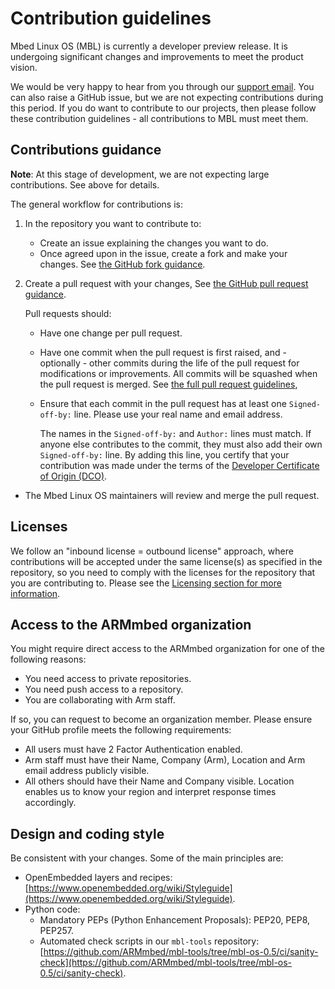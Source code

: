 # Contribution guidelines

Mbed Linux OS (MBL) is currently a developer preview release. It is undergoing significant changes and improvements to meet the product vision.

We would be very happy to hear from you through our [support email](mailto:support@mbed.com). You can also raise a GitHub issue, but we are not expecting contributions during this period. If you do want to contribute to our projects, then please follow these contribution guidelines - all contributions to MBL must meet them.

## Contributions guidance

<span class="notes">**Note**: At this stage of development, we are not expecting large contributions. See above for details.</span>

The general workflow for contributions is:

1. In the repository you want to contribute to:
    * Create an issue explaining the changes you want to do.
    * Once agreed upon in the issue, create a fork and make your changes. See [the GitHub fork guidance](https://help.github.com/articles/working-with-forks/).
1. Create a pull request with your changes, See [the GitHub pull request guidance](https://help.github.com/articles/creating-a-pull-request-from-a-fork/).

    Pull requests should:

    * Have one change per pull request.
    * Have one commit when the pull request is first raised, and - optionally - other commits during the life of the pull request for modifications or improvements. All commits will be squashed when the pull request is merged. See [the full pull request guidelines](https://github.com/ARMmbed/meta-mbl/tree/mbl-os-0.5/docs/pr-guidelines.md),
    * Ensure that each commit in the pull request has at least one `Signed-off-by:` line. Please use your real name and email address.

        The names in the `Signed-off-by:` and `Author:` lines must match. If anyone else contributes to the commit, they must also add their own `Signed-off-by:` line. By adding this line, you certify that your contribution was made under the terms of the [Developer Certificate of Origin (DCO)](https://developercertificate.org).
* The Mbed Linux OS maintainers will review and merge the pull request.

## Licenses

We follow an "inbound license = outbound license" approach, where contributions will be accepted under the same license(s) as specified in the repository, so you need to comply with the licenses for the repository that you are contributing to. Please see the [Licensing section for more information](../welcome/licensing.html).

## Access to the ARMmbed organization

You might require direct access to the ARMmbed organization for one of the following reasons:

- You need access to private repositories.
- You need push access to a repository.
- You are collaborating with Arm staff.

If so, you can request to become an organization member. Please ensure your GitHub profile meets the following requirements:

- All users must have 2 Factor Authentication enabled.
- Arm staff must have their Name, Company (Arm), Location and Arm email address publicly visible.
- All others should have their Name and Company visible. Location enables us to know your region and interpret response times accordingly.

## Design and coding style

Be consistent with your changes. Some of the main principles are:

* OpenEmbedded layers and recipes: [https://www.openembedded.org/wiki/Styleguide](https://www.openembedded.org/wiki/Styleguide).
* Python code:
  * Mandatory PEPs (Python Enhancement Proposals): PEP20, PEP8, PEP257.
  * Automated check scripts in our `mbl-tools` repository: [https://github.com/ARMmbed/mbl-tools/tree/mbl-os-0.5/ci/sanity-check](https://github.com/ARMmbed/mbl-tools/tree/mbl-os-0.5/ci/sanity-check).

